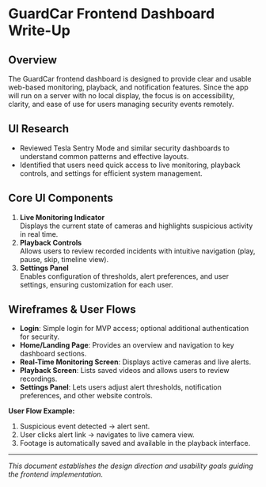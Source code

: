 # GuardCar Frontend Dashboard Write-Up

## Overview
The GuardCar frontend dashboard is designed to provide clear and usable web-based monitoring, playback, and notification features. Since the app will run on a server with no local display, the focus is on accessibility, clarity, and ease of use for users managing security events remotely.

## UI Research
- Reviewed Tesla Sentry Mode and similar security dashboards to understand common patterns and effective layouts.  
- Identified that users need quick access to live monitoring, playback controls, and settings for efficient system management.

## Core UI Components
1. **Live Monitoring Indicator**  
   Displays the current state of cameras and highlights suspicious activity in real time.
2. **Playback Controls**  
   Allows users to review recorded incidents with intuitive navigation (play, pause, skip, timeline view).
3. **Settings Panel**  
   Enables configuration of thresholds, alert preferences, and user settings, ensuring customization for each user.

## Wireframes & User Flows
- **Login**: Simple login for MVP access; optional additional authentication for security.  
- **Home/Landing Page**: Provides an overview and navigation to key dashboard sections.  
- **Real-Time Monitoring Screen**: Displays active cameras and live alerts.  
- **Playback Screen**: Lists saved videos and allows users to review recordings.  
- **Settings Panel**: Lets users adjust alert thresholds, notification preferences, and other website controls.

**User Flow Example:**  
1. Suspicious event detected → alert sent.  
2. User clicks alert link → navigates to live camera view.  
3. Footage is automatically saved and available in the playback interface.

---

*This document establishes the design direction and usability goals guiding the frontend implementation.*